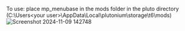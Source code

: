 To use: place mp_menubase in the mods folder in the pluto directory (C:\Users\<your user>\AppData\Local\plutonium\storage\t6\mods)
![Screenshot 2024-11-09 142748](https://github.com/user-attachments/assets/b89224e2-7325-4237-817a-e0dd6e7f9d51)
